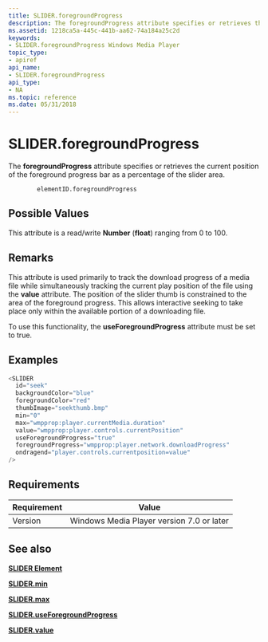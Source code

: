 ```yaml
---
title: SLIDER.foregroundProgress
description: The foregroundProgress attribute specifies or retrieves the current position of the foreground progress bar as a percentage of the slider area.
ms.assetid: 1218ca5a-445c-441b-aa62-74a184a25c2d
keywords:
- SLIDER.foregroundProgress Windows Media Player
topic_type:
- apiref
api_name:
- SLIDER.foregroundProgress
api_type:
- NA
ms.topic: reference
ms.date: 05/31/2018
---
```


# SLIDER.foregroundProgress

The **foregroundProgress** attribute specifies or retrieves the current position of the foreground progress bar as a percentage of the slider area.

``` syntax
        elementID.foregroundProgress
```

## Possible Values

This attribute is a read/write **Number** (**float**) ranging from 0 to 100.

## Remarks

This attribute is used primarily to track the download progress of a media file while simultaneously tracking the current play position of the file using the **value** attribute. The position of the slider thumb is constrained to the area of the foreground progress. This allows interactive seeking to take place only within the available portion of a downloading file.

To use this functionality, the **useForegroundProgress** attribute must be set to true.

## Examples


```C++
<SLIDER
  id="seek"
  backgroundColor="blue"
  foregroundColor="red"
  thumbImage="seekthumb.bmp"
  min="0"
  max="wmpprop:player.currentMedia.duration"
  value="wmpprop:player.controls.currentPosition"
  useForegroundProgress="true"
  foregroundProgress="wmpprop:player.network.downloadProgress"
  ondragend="player.controls.currentposition=value"
/>

```



## Requirements



| Requirement | Value |
|--------------------|------------------------------------------------------|
| Version<br/> | Windows Media Player version 7.0 or later<br/> |



## See also

<dl> <dt>

[**SLIDER Element**](slider-element.md)
</dt> <dt>

[**SLIDER.min**](slider-min.md)
</dt> <dt>

[**SLIDER.max**](slider-max.md)
</dt> <dt>

[**SLIDER.useForegroundProgress**](slider-useforegroundprogress.md)
</dt> <dt>

[**SLIDER.value**](slider-value.md)
</dt> </dl>

 

 






